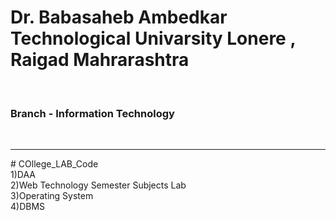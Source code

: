 <h1>Dr. Babasaheb Ambedkar Technological Univarsity Lonere , Raigad  Mahrarashtra</h1> <br>
<h3>Branch - Information Technology </h3><br>
<hr>
# COllege_LAB_Code<br>
1)DAA <br>
2)Web Technology  Semester Subjects  Lab <br>
3)Operating System <br>
4)DBMS <br>
